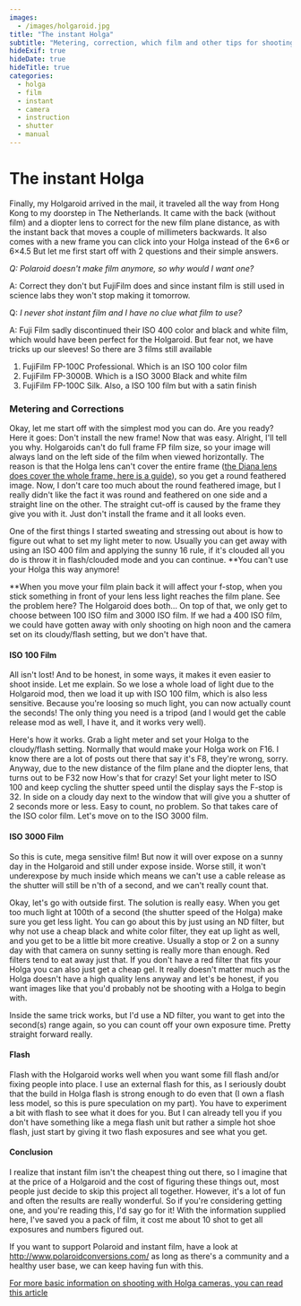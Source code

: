 ```yaml
---
images:
  - /images/holgaroid.jpg
title: "The instant Holga"
subtitle: "Metering, correction, which film and other tips for shooting with a Holga GN and the instant film back. Okay, let me start off with the simplest mod you can do. Are you ready?"
hideExif: true
hideDate: true
hideTitle: true
categories:
  - holga
  - film
  - instant
  - camera
  - instruction
  - shutter
  - manual
---
```


# The instant Holga

Finally, my Holgaroid arrived in the mail, it traveled all the way from Hong Kong to my doorstep in The Netherlands. It came with the back (without film) and a diopter lens to correct for the new film plane distance, as with the instant back that moves a couple of millimeters backwards. It also comes with a new frame you can click into your Holga instead of the 6×6 or 6×4.5 But let me first start off with 2 questions and their simple answers.

_Q: Polaroid doesn't make film anymore, so why would I want one?_

A: Correct they don't but FujiFilm does and since instant film is still used in science labs they won't stop making it tomorrow.

Q: _I never shot instant film and I have no clue what film to use?_

A: Fuji Film sadly discontinued their ISO 400 color and black and white film, which would have been perfect for the Holgaroid. But fear not, we have tricks up our sleeves! So there are 3 films still available

1.  FujiFilm FP-100C Professional. Which is an ISO 100 color film
2.  FujiFilm FP-3000B. Which is a ISO 3000 Black and white film
3.  FujiFilm FP-100C Silk. Also, a ISO 100 film but with a satin finish

### Metering and Corrections

Okay, let me start off with the simplest mod you can do. Are you ready? Here it goes: Don't install the new frame! Now that was easy. Alright, I'll tell you why. Holgaroids can't do full frame FP film size, so your image will always land on the left side of the film when viewed horizontally. The reason is that the Holga lens can't cover the entire frame ([the Diana lens does cover the whole frame, here is a guide](https://www.instantoptions.com/conversions/holga/)), so you get a round feathered image. Now, I don't care too much about the round feathered image, but I really didn't like the fact it was round and feathered on one side and a straight line on the other. The straight cut-off is caused by the frame they give you with it. Just don't install the frame and it all looks even.

One of the first things I started sweating and stressing out about is how to figure out what to set my light meter to now. Usually you can get away with using an ISO 400 film and applying the sunny 16 rule, if it's clouded all you do is throw it in flash/clouded mode and you can continue. \*\*You can't use your Holga this way anymore!

\*\*When you move your film plain back it will affect your f-stop, when you stick something in front of your lens less light reaches the film plane. See the problem here? The Holgaroid does both... On top of that, we only get to choose between 100 ISO film and 3000 ISO film. If we had a 400 ISO film, we could have gotten away with only shooting on high noon and the camera set on its cloudy/flash setting, but we don't have that.

#### ISO 100 Film

All isn't lost! And to be honest, in some ways, it makes it even easier to shoot inside. Let me explain. So we lose a whole load of light due to the Holgaroid mod, then we load it up with ISO 100 film, which is also less sensitive. Because you're loosing so much light, you can now actually count the seconds! The only thing you need is a tripod (and I would get the cable release mod as well, I have it, and it works very well).

Here's how it works. Grab a light meter and set your Holga to the cloudy/flash setting. Normally that would make your Holga work on F16. I know there are a lot of posts out there that say it's F8, they're wrong, sorry. Anyway, due to the new distance of the film plane and the diopter lens, that turns out to be F32 now How's that for crazy! Set your light meter to ISO 100 and keep cycling the shutter speed until the display says the F-stop is 32. In side on a cloudy day next to the window that will give you a shutter of 2 seconds more or less. Easy to count, no problem. So that takes care of the ISO color film. Let's move on to the ISO 3000 film.

#### ISO 3000 Film

So this is cute, mega sensitive film! But now it will over expose on a sunny day in the Holgaroid and still under expose inside. Worse still, it won't underexpose by much inside which means we can't use a cable release as the shutter will still be n'th of a second, and we can't really count that.

Okay, let's go with outside first. The solution is really easy. When you get too much light at 100th of a second (the shutter speed of the Holga) make sure you get less light. You can go about this by just using an ND filter, but why not use a cheap black and white color filter, they eat up light as well, and you get to be a little bit more creative. Usually a stop or 2 on a sunny day with that camera on sunny setting is really more than enough. Red filters tend to eat away just that. If you don't have a red filter that fits your Holga you can also just get a cheap gel. It really doesn't matter much as the Holga doesn't have a high quality lens anyway and let's be honest, if you want images like that you'd probably not be shooting with a Holga to begin with.

Inside the same trick works, but I'd use a ND filter, you want to get into the second(s) range again, so you can count off your own exposure time. Pretty straight forward really.

#### Flash

Flash with the Holgaroid works well when you want some fill flash and/or fixing people into place. I use an external flash for this, as I seriously doubt that the build in Holga flash is strong enough to do even that (I own a flash less model, so this is pure speculation on my part). You have to experiment a bit with flash to see what it does for you. But I can already tell you if you don't have something like a mega flash unit but rather a simple hot shoe flash, just start by giving it two flash exposures and see what you get.

#### **Conclusion**

I realize that instant film isn't the cheapest thing out there, so I imagine that at the price of a Holgaroid and the cost of figuring these things out, most people just decide to skip this project all together. However, it's a lot of fun and often the results are really wonderful. So if you're considering getting one, and you're reading this, I'd say go for it! With the information supplied here, I've saved you a pack of film, it cost me about 10 shot to get all exposures and numbers figured out.

If you want to support Polaroid and instant film, have a look at <http://www.polaroidconversions.com/> as long as there's a community and a healthy user base, we can keep having fun with this.

[For more basic information on shooting with Holga cameras, you can read this article](http://www.alternativephotography.com/wp/cameras-film/medium-format-holga/trackback)
